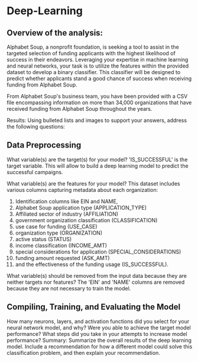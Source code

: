 # Deep-Learning

## Overview of the analysis: 

Alphabet Soup, a nonprofit foundation, is seeking a tool to assist in the targeted selection of funding applicants with the highest likelihood of success in their endeavors. Leveraging your expertise in machine learning and neural networks, your task is to utilize the features within the provided dataset to develop a binary classifier. This classifier will be designed to predict whether applicants stand a good chance of success when receiving funding from Alphabet Soup.

From Alphabet Soup's business team, you have been provided with a CSV file encompassing information on more than 34,000 organizations that have received funding from Alphabet Soup throughout the years. 

Results: Using bulleted lists and images to support your answers, address the following questions:

## Data Preprocessing

What variable(s) are the target(s) for your model?
'IS_SUCCESSFUL' is the target variable. This will allow to build a deep learning model to predict the successful campaigns.

What variable(s) are the features for your model?
This dataset includes various columns capturing metadata about each organization:
1. Identification columns like EIN and NAME, 
2. Alphabet Soup application type (APPLICATION_TYPE)
3. Affiliated sector of industry (AFFILIATION)
4. government organization classification (CLASSIFICATION)
5. use case for funding (USE_CASE)
6. organization type (ORGANIZATION)
7. active status (STATUS)
8. income classification (INCOME_AMT)
9. special considerations for application (SPECIAL_CONSIDERATIONS)
10. funding amount requested (ASK_AMT)
11. and the effectiveness of the funding usage (IS_SUCCESSFUL).

What variable(s) should be removed from the input data because they are neither targets nor features?
The 'EIN' and 'NAME' columns are removed because they are not necessary to train the model.


## Compiling, Training, and Evaluating the Model

How many neurons, layers, and activation functions did you select for your neural network model, and why?
Were you able to achieve the target model performance?
What steps did you take in your attempts to increase model performance?
Summary: Summarize the overall results of the deep learning model. Include a recommendation for how a different model could solve this classification problem, and then explain your recommendation.

